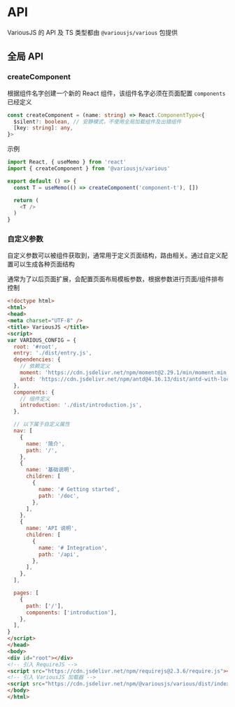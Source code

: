 # API

VariousJS 的 API 及 TS 类型都由 `@variousjs/various` 包提供

<!-- toc -->

## 全局 API

### createComponent

根据组件名字创建一个新的 React 组件，该组件名字必须在页面配置 `components` 已经定义

```ts
const createComponent = (name: string) => React.ComponentType<{
  $silent?: boolean, // 安静模式，不使用全局加载组件及出错组件
  [key: string]: any,
}>
```

示例

```ts
import React, { useMemo } from 'react'
import { createComponent } from '@variousjs/various'

export default () => {
  const T = useMemo(() => createComponent('component-t'), [])

  return (
    <T />
  )
}
```

### 自定义参数

自定义参数可以被组件获取到，通常用于定义页面结构，路由相关。通过自定义配置可以生成各种页面结构

通常为了以后页面扩展，会配置页面布局模板参数，根据参数进行页面/组件排布控制

```html
<!doctype html>
<html>
<head>
<meta charset="UTF-8" />
<title> VariousJS </title>
<script>
var VARIOUS_CONFIG = {
  root: '#root',
  entry: './dist/entry.js',
  dependencies: {
    // 依赖定义
    moment: 'https://cdn.jsdelivr.net/npm/moment@2.29.1/min/moment.min.js',
    antd: 'https://cdn.jsdelivr.net/npm/antd@4.16.13/dist/antd-with-locales.min.js',
  },
  components: {
    // 组件定义
    introduction: './dist/introduction.js',
  },

  // 以下属于自定义属性
  nav: [
    {
      name: '简介',
      path: '/',
    },
    {
      name: '基础说明',
      children: [
        {
          name: '# Getting started',
          path: '/doc',
        },
      ],
    },
    {
      name: 'API 说明',
      children: [
        {
          name: '# Integration',
          path: '/api',
        },
      ],
    },
  ],

  pages: [
    {
      path: ['/'],
      components: ['introduction'],
    },
  ],
}
</script>
</head>
<body>
<div id="root"></div>
<!-- 引入 RequireJS -->
<script src="https://cdn.jsdelivr.net/npm/requirejs@2.3.6/require.js"></script>
<!-- 引入 VariousJS 加载器 -->
<script src="https://cdn.jsdelivr.net/npm/@variousjs/various/dist/index.js"></script>
</body>
</html>
```
